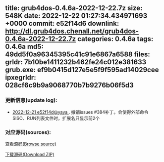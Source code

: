 title: grub4dos-0.4.6a-2022-12-22.7z
size: 548K
date: 2022-12-22 01:27:34.434971693 +0000
commit: e52f14d6
downlink: http://dl.grub4dos.chenall.net/grub4dos-0.4.6a-2022-12-22.7z
categories: 0.4.6a
tags: 0.4.6a
md5: 49dd5f0a96345395c41c91e6867a6588
files:
  grldr: 7b10be1411232b462fe24c012e381633
  grub.exe: ef9b0415d127e5e5f9f595ad14029cee
  ipxegrldr: 028cf6c9b9a9068770b7b9276b06f5d3
---

### 更新信息(update log):
  * [2022-12-21 e52f14d@yaya ](https://github.com/chenall/grub4dos/commit/e52f14d6bd915e0d28b5b3502735b46a7fe60e92)     ﻿. 撤销issues #384补丁。会使得外部命令SISO、RUN列表文件时，扩展名只显示前2个


### 对应源码(sources):
  [查看源码(Browse source)](https://github.com/chenall/grub4dos/tree/e52f14d6bd915e0d28b5b3502735b46a7fe60e92)

  [下载源码(Download ZIP)](https://github.com/chenall/grub4dos/archive/e52f14d6bd915e0d28b5b3502735b46a7fe60e92.zip)
